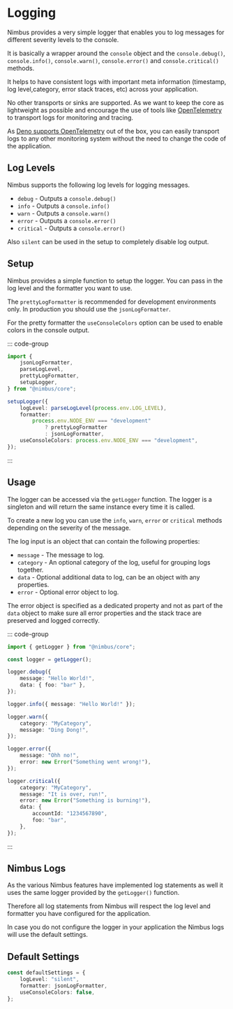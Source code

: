 # Logging

Nimbus provides a very simple logger that enables you to log messages for different severity levels to the console.

It is basically a wrapper around the `console` object and the `console.debug()`, `console.info()`, `console.warn()`, `console.error()` and `console.critical()` methods.

It helps to have consistent logs with important meta information (timestamp, log level,category, error stack traces, etc) across your application.

No other transports or sinks are supported. As we want to keep the core as lightweight as possible and encourage the use of tools like [OpenTelemetry](https://opentelemetry.io/) to transport logs for monitoring and tracing.

As [Deno supports OpenTelemetry](https://docs.deno.com/runtime/fundamentals/open_telemetry/) out of the box, you can easily transport logs to any other monitoring system without the need to change the code of the application.

## Log Levels

Nimbus supports the following log levels for logging messages.

-   `debug` - Outputs a `console.debug()`
-   `info` - Outputs a `console.info()`
-   `warn` - Outputs a `console.warn()`
-   `error` - Outputs a `console.error()`
-   `critical` - Outputs a `console.error()`

Also `silent` can be used in the setup to completely disable log output.

## Setup

Nimbus provides a simple function to setup the logger. You can pass in the log level and the formatter you want to use.

The `prettyLogFormatter` is recommended for development environments only. In production you should use the `jsonLogFormatter`.

For the pretty formatter the `useConsoleColors` option can be used to enable colors in the console output.

::: code-group

```typescript [main.ts]
import {
    jsonLogFormatter,
    parseLogLevel,
    prettyLogFormatter,
    setupLogger,
} from "@nimbus/core";

setupLogger({
    logLevel: parseLogLevel(process.env.LOG_LEVEL),
    formatter:
        process.env.NODE_ENV === "development"
            ? prettyLogFormatter
            : jsonLogFormatter,
    useConsoleColors: process.env.NODE_ENV === "development",
});
```

:::

## Usage

The logger can be accessed via the `getLogger` function.
The logger is a singleton and will return the same instance every time it is called.

To create a new log you can use the `info`, `warn`, `error` or `critical` methods depending on the severity of the message.

The log input is an object that can contain the following properties:

-   `message` - The message to log.
-   `category` - An optional category of the log, useful for grouping logs together.
-   `data` - Optional additional data to log, can be an object with any properties.
-   `error` - Optional error object to log.

The error object is specified as a dedicated property and not as part of the `data` object to make sure all error properties and the stack trace are preserved and logged correctly.

::: code-group

```typescript [logExample.ts]
import { getLogger } from "@nimbus/core";

const logger = getLogger();

logger.debug({
    message: "Hello World!",
    data: { foo: "bar" },
});

logger.info({ message: "Hello World!" });

logger.warn({
    category: "MyCategory",
    message: "Ding Dong!",
});

logger.error({
    message: "Ohh no!",
    error: new Error("Something went wrong!"),
});

logger.critical({
    category: "MyCategory",
    message: "It is over, run!",
    error: new Error("Something is burning!"),
    data: {
        accountId: "1234567890",
        foo: "bar",
    },
});
```

:::

## Nimbus Logs

As the various Nimbus features have implemented log statements as well it uses the same logger provided by the `getLogger()` function.

Therefore all log statements from Nimbus will respect the log level and formatter you have configured for the application.

In case you do not configure the logger in your application the Nimbus logs will use the default settings.

## Default Settings

```typescript
const defaultSettings = {
    logLevel: "silent",
    formatter: jsonLogFormatter,
    useConsoleColors: false,
};
```
